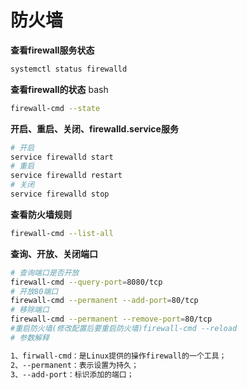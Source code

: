 # 防火墙

**查看firewall服务状态**

```bash
systemctl status firewalld
```

**查看firewall的状态**
bash
```bash
firewall-cmd --state
```

**开启、重启、关闭、firewalld.service服务**

```bash
# 开启
service firewalld start
# 重启
service firewalld restart
# 关闭
service firewalld stop
```

**查看防火墙规则**

```bash
firewall-cmd --list-all 
```

**查询、开放、关闭端口**

```bash
# 查询端口是否开放
firewall-cmd --query-port=8080/tcp
# 开放80端口
firewall-cmd --permanent --add-port=80/tcp
# 移除端口
firewall-cmd --permanent --remove-port=80/tcp
#重启防火墙(修改配置后要重启防火墙)firewall-cmd --reload
# 参数解释

1、firwall-cmd：是Linux提供的操作firewall的一个工具；
2、--permanent：表示设置为持久；
3、--add-port：标识添加的端口；
```